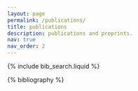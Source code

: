 ```yaml
---
layout: page
permalink: /publications/
title: publications
description: publications and preprints.
nav: true
nav_order: 2
---
```


<!-- _pages/publications.md -->

{% include bib_search.liquid %}

<div class="publications">

{% bibliography %}

</div>
